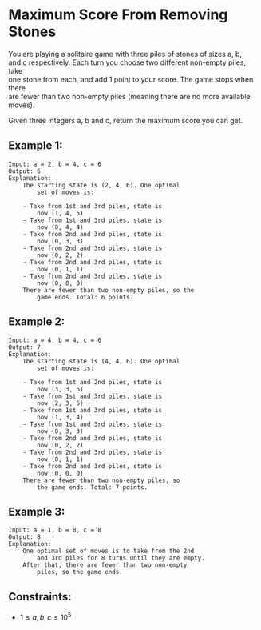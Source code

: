 # Maximum Score From Removing Stones

You are playing a solitaire game with three piles of stones of sizes a, b,  
and c respectively. Each turn you choose two different non-empty piles, take  
one stone from each, and add 1 point to your score. The game stops when there  
are fewer than two non-empty piles (meaning there are no more available  
moves).

Given three integers a, b and c, return the maximum score you can get.

 

## Example 1:

    Input: a = 2, b = 4, c = 6
    Output: 6
    Explanation: 
        The starting state is (2, 4, 6). One optimal 
            set of moves is:

        - Take from 1st and 3rd piles, state is 
            now (1, 4, 5)
        - Take from 1st and 3rd piles, state is 
            now (0, 4, 4)
        - Take from 2nd and 3rd piles, state is 
            now (0, 3, 3)
        - Take from 2nd and 3rd piles, state is 
            now (0, 2, 2)
        - Take from 2nd and 3rd piles, state is 
            now (0, 1, 1)
        - Take from 2nd and 3rd piles, state is 
            now (0, 0, 0)
        There are fewer than two non-empty piles, so the 
            game ends. Total: 6 points.

## Example 2:

    Input: a = 4, b = 4, c = 6
    Output: 7
    Explanation: 
        The starting state is (4, 4, 6). One optimal 
            set of moves is:

        - Take from 1st and 2nd piles, state is 
            now (3, 3, 6)
        - Take from 1st and 3rd piles, state is 
            now (2, 3, 5)
        - Take from 1st and 3rd piles, state is 
            now (1, 3, 4)
        - Take from 1st and 3rd piles, state is 
            now (0, 3, 3)
        - Take from 2nd and 3rd piles, state is 
            now (0, 2, 2)
        - Take from 2nd and 3rd piles, state is 
            now (0, 1, 1)
        - Take from 2nd and 3rd piles, state is 
            now (0, 0, 0)
        There are fewer than two non-empty piles, so 
            the game ends. Total: 7 points.

## Example 3:

    Input: a = 1, b = 8, c = 8
    Output: 8
    Explanation: 
        One optimal set of moves is to take from the 2nd 
            and 3rd piles for 8 turns until they are empty.
        After that, there are fewer than two non-empty 
            piles, so the game ends.
        
        
        
## Constraints:

* $1 \le a, b, c \le 10^5$


